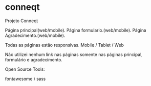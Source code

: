 # conneqt
Projeto Conneqt

Página principal(web/mobile).
Página formulario.(web/mobile).
Página Agradecimento.(web/mobile).

Todas as páginas estão responsivas.
Mobile / Tablet / Web

Não utilizei nenhum link nas páginas somente nas páginas principal, formulário e agradecimento.

Open Source Tools:

fontawesome / sass
